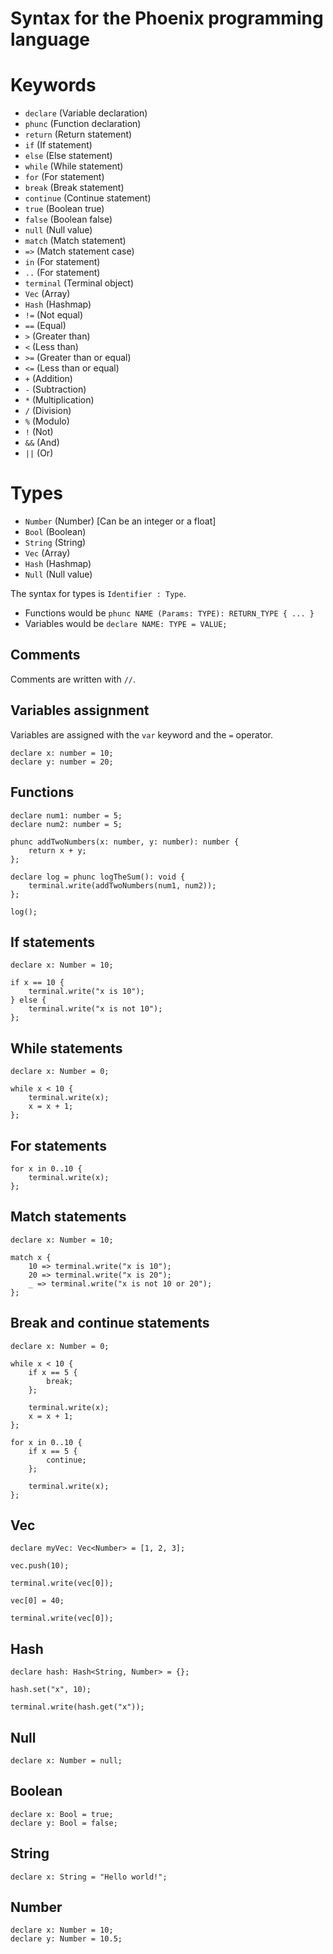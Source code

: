 # Syntax for the Phoenix programming language

# Keywords

- `declare` (Variable declaration)
- `phunc` (Function declaration)
- `return` (Return statement)
- `if` (If statement)
- `else` (Else statement)
- `while` (While statement)
- `for` (For statement)
- `break` (Break statement)
- `continue` (Continue statement)
- `true` (Boolean true)
- `false` (Boolean false)
- `null` (Null value)
- `match` (Match statement)
- `=>` (Match statement case)
- `in` (For statement)
- `..` (For statement)
- `terminal` (Terminal object)
- `Vec` (Array)
- `Hash` (Hashmap)
- `!=` (Not equal)
- `==` (Equal)
- `>` (Greater than)
- `<` (Less than)
- `>=` (Greater than or equal)
- `<=` (Less than or equal)
- `+` (Addition)
- `-` (Subtraction)
- `*` (Multiplication)
- `/` (Division)
- `%` (Modulo)
- `!` (Not)
- `&&` (And)
- `||` (Or)

# Types

- `Number` (Number) [Can be an integer or a float]
- `Bool` (Boolean)
- `String` (String)
- `Vec` (Array)
- `Hash` (Hashmap)
- `Null` (Null value)

The syntax for types is `Identifier : Type`.

- Functions would be `phunc NAME (Params: TYPE): RETURN_TYPE { ... }`
- Variables would be `declare NAME: TYPE = VALUE;`

## Comments

Comments are written with `//`.  

## Variables assignment

Variables are assigned with the `var` keyword and the `=` operator.  

```phoenix
declare x: number = 10;
declare y: number = 20;
```

## Functions
```phoenix
declare num1: number = 5;
declare num2: number = 5;

phunc addTwoNumbers(x: number, y: number): number {
    return x + y;
};

declare log = phunc logTheSum(): void {
    terminal.write(addTwoNumbers(num1, num2));
};

log();
```

## If statements
```phoenix
declare x: Number = 10;

if x == 10 {
    terminal.write("x is 10");
} else {
    terminal.write("x is not 10");
};
```

## While statements
```phoenix
declare x: Number = 0;

while x < 10 {
    terminal.write(x);
    x = x + 1;
};
```

## For statements
```phoenix
for x in 0..10 {
    terminal.write(x);
};
```

## Match statements
```phoenix
declare x: Number = 10;

match x {
    10 => terminal.write("x is 10");
    20 => terminal.write("x is 20");
    _ => terminal.write("x is not 10 or 20");
};
```

## Break and continue statements
```phoenix
declare x: Number = 0;

while x < 10 {
    if x == 5 {
        break;
    };

    terminal.write(x);
    x = x + 1;
};

for x in 0..10 {
    if x == 5 {
        continue;
    };

    terminal.write(x);
};
```

## Vec
```phoenix
declare myVec: Vec<Number> = [1, 2, 3];

vec.push(10);

terminal.write(vec[0]);

vec[0] = 40;

terminal.write(vec[0]);
```

## Hash
```phoenix
declare hash: Hash<String, Number> = {};

hash.set("x", 10);

terminal.write(hash.get("x"));
```

## Null
```phoenix
declare x: Number = null;
```

## Boolean
```phoenix
declare x: Bool = true;
declare y: Bool = false;
```

## String
```phoenix
declare x: String = "Hello world!";
```

## Number
```phoenix
declare x: Number = 10;
declare y: Number = 10.5;
```
